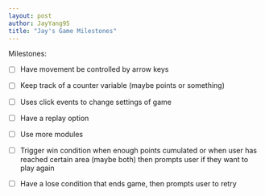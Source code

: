 ```yaml
---
layout: post
author: JayYang95
title: "Jay's Game Milestones"
---
```


Milestones:
 - [ ] Have movement be controlled by arrow keys
 - [ ] Keep track of a counter variable (maybe points or something)
 - [ ] Uses click events to change settings of game
 - [ ] Have a replay option
 - [ ] Use more modules
 - [ ] Trigger win condition when enough points cumulated or when user has reached certain area (maybe both) then prompts user if they want to play again
 - [ ] Have a lose condition that ends game, then prompts user to retry
 
